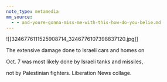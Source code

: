 ```yaml
---
note_type: metamedia
mm_source:
  - - and-youre-gonna-miss-me-with-this-how-do-you-belie.md
---
```


![[3246776111525908714_3246776107398837120.jpg]]

The extensive damage done to Israeli cars and homes on

Oct. 7 was most likely done by Israeli tanks and missiles,

not by Palestinian fighters. Liberation News collage.


